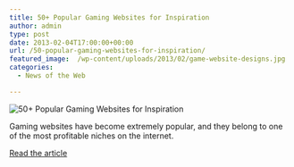 ```yaml
---
title: 50+ Popular Gaming Websites for Inspiration
author: admin
type: post
date: 2013-02-04T17:00:00+00:00
url: /50-popular-gaming-websites-for-inspiration/
featured_image:  /wp-content/uploads/2013/02/game-website-designs.jpg
categories:
  - News of the Web

---
```

<img src="https://i1.wp.com/cdn.tripwiremagazine.com/wp-content/uploads/2013/02/game-website-designs.jpg?w=700" alt="50+ Popular Gaming Websites for Inspiration" data-recalc-dims="1" />

Gaming websites have become extremely popular, and they belong to one of the most profitable niches on the internet.

<a href="http://www.tripwiremagazine.com/2013/02/gaming-websites.html" title="50+ Popular Gaming Websites for Inspiration" target="_blank">Read the article</a>